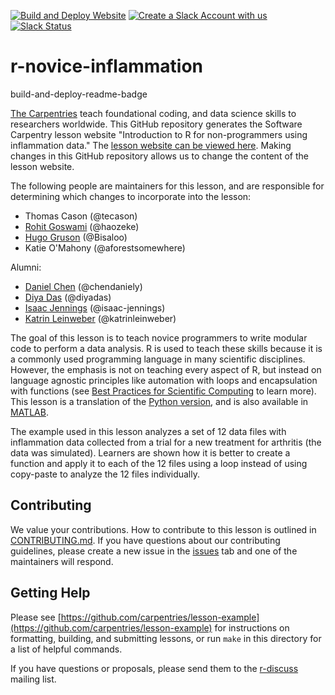 [![Build and Deploy Website](https://github.com/swcarpentry/r-novice-inflammation/workflows/01%20Build%20and%20Deploy%20Site/badge.svg)](https://github.com/swcarpentry/r-novice-inflammation/actions/workflows/sandpaper-main.yaml)
[![Create a Slack Account with us](https://img.shields.io/badge/Create_Slack_Account-The_Carpentries-071159.svg)](https://slack-invite.carpentries.org/)
[![Slack Status](https://img.shields.io/badge/Slack_Channel-swc--r--inflammation-E01563.svg)](https://carpentries.slack.com/messages/C9WDPCMUG)

# r-novice-inflammation

build-and-deploy-readme-badge

[The Carpentries](https://carpentries.org/) teach foundational coding, and data science skills to
researchers worldwide. This GitHub repository generates the Software Carpentry lesson website
"Introduction to R for non-programmers using inflammation data." The [lesson website can be viewed
here][online]. Making changes in this GitHub repository
allows us to change the content of the lesson website.

The following people are maintainers for this lesson, and are responsible for determining which
changes to incorporate into the lesson:

- Thomas Cason (@tecason)
- [Rohit Goswami](https://carpentries.org/instructors/#HaoZeke) (@haozeke)
- [Hugo Gruson](https://carpentries.org/instructors/#bisaloo) (@Bisaloo)
- Katie O'Mahony (@aforestsomewhere)

Alumni:

- [Daniel Chen](https://software-carpentry.org/team/#chen_daniel) (@chendaniely)
- [Diya Das](https://diyadas.github.io) (@diyadas)
- [Isaac Jennings](https://carpentries.org/maintainers/#isaac-jennings) (@isaac-jennings)
- [Katrin Leinweber](https://carpentries.org/instructors/#katrinleinweber) (@katrinleinweber)

The goal of this lesson is to teach novice programmers to write modular code to
perform a data analysis. R is used to teach these skills because it is a
commonly used programming language in many scientific disciplines. However, the
emphasis is not on teaching every aspect of R, but instead on
language agnostic principles like automation with loops and encapsulation with
functions (see [Best Practices for Scientific Computing][best-practices] to
learn more). This lesson is a translation of the [Python version][py],
and is also available in [MATLAB].

The example used in this lesson analyzes a set of 12 data files with
inflammation data collected from a trial for a new treatment for arthritis (the
data was simulated). Learners are shown how it is better to create a function
and apply it to each of the 12 files using a loop instead of using copy-paste
to analyze the 12 files individually.

## Contributing

We value your contributions. How to contribute to this lesson is outlined in
[CONTRIBUTING.md](https://github.com/swcarpentry/r-novice-inflammation/blob/master/CONTRIBUTING.md).
If you have questions about our contributing guidelines, please create a new issue in the [issues]
tab and one of the maintainers will respond.

## Getting Help

Please see [https://github.com/carpentries/lesson-example](https://github.com/carpentries/lesson-example)
for instructions on formatting, building, and submitting lessons,
or run `make` in this directory for a list of helpful commands.

If you have questions or proposals, please send them to the [r-discuss] mailing list.

[online]: https://swcarpentry.github.io/r-novice-inflammation/
[best-practices]: https://journals.plos.org/plosbiology/article?id=10.1371/journal.pbio.1001745
[py]: https://github.com/swcarpentry/python-novice-inflammation
[MATLAB]: https://github.com/swcarpentry/matlab-novice-inflammation
[issues]: https://github.com/swcarpentry/r-novice-inflammation/issues
[r-discuss]: https://carpentries.topicbox.com/groups/discuss



